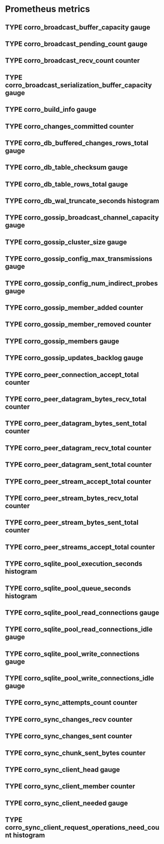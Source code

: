 # Prometheus metrics

## TYPE corro_broadcast_buffer_capacity gauge
## TYPE corro_broadcast_pending_count gauge
## TYPE corro_broadcast_recv_count counter
## TYPE corro_broadcast_serialization_buffer_capacity gauge
## TYPE corro_build_info gauge
## TYPE corro_changes_committed counter
## TYPE corro_db_buffered_changes_rows_total gauge
## TYPE corro_db_table_checksum gauge
## TYPE corro_db_table_rows_total gauge
## TYPE corro_db_wal_truncate_seconds histogram
## TYPE corro_gossip_broadcast_channel_capacity gauge
## TYPE corro_gossip_cluster_size gauge
## TYPE corro_gossip_config_max_transmissions gauge
## TYPE corro_gossip_config_num_indirect_probes gauge
## TYPE corro_gossip_member_added counter
## TYPE corro_gossip_member_removed counter
## TYPE corro_gossip_members gauge
## TYPE corro_gossip_updates_backlog gauge
## TYPE corro_peer_connection_accept_total counter
## TYPE corro_peer_datagram_bytes_recv_total counter
## TYPE corro_peer_datagram_bytes_sent_total counter
## TYPE corro_peer_datagram_recv_total counter
## TYPE corro_peer_datagram_sent_total counter
## TYPE corro_peer_stream_accept_total counter
## TYPE corro_peer_stream_bytes_recv_total counter
## TYPE corro_peer_stream_bytes_sent_total counter
## TYPE corro_peer_streams_accept_total counter
## TYPE corro_sqlite_pool_execution_seconds histogram
## TYPE corro_sqlite_pool_queue_seconds histogram
## TYPE corro_sqlite_pool_read_connections gauge
## TYPE corro_sqlite_pool_read_connections_idle gauge
## TYPE corro_sqlite_pool_write_connections gauge
## TYPE corro_sqlite_pool_write_connections_idle gauge
## TYPE corro_sync_attempts_count counter
## TYPE corro_sync_changes_recv counter
## TYPE corro_sync_changes_sent counter
## TYPE corro_sync_chunk_sent_bytes counter
## TYPE corro_sync_client_head gauge
## TYPE corro_sync_client_member counter
## TYPE corro_sync_client_needed gauge
## TYPE corro_sync_client_request_operations_need_count histogram